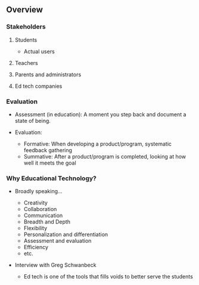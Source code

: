 ## Overview

### Stakeholders

1. Students
    - Actual users

2. Teachers

3. Parents and administrators

4. Ed tech companies

### Evaluation

- Assessment (in education): A moment you step back and document a state of
  being.

- Evaluation: 
    - Formative: When developing a product/program, systematic feedback
      gathering
    - Summative: After a product/program is completed, looking at how well it
      meets the goal

### Why Educational Technology?

- Broadly speaking...
    - Creativity
    - Collaboration
    - Communication
    - Breadth and Depth
    - Flexibility
    - Personalization and differentiation
    - Assessment and evaluation
    - Efficiency
    - etc.

- Interview with Greg Schwanbeck
    - Ed tech is one of the tools that fills voids to better serve the students




